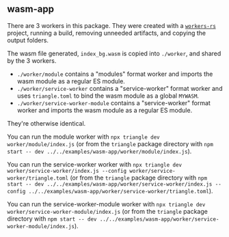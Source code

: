 ## wasm-app

There are 3 workers in this package. They were created with a [`workers-rs`](https://github.com/cloudflare/workers-rs) project, running a build, removing unneeded artifacts, and copying the output folders.

The wasm file generated, `index_bg.wasm` is copied into `./worker`, and shared by the 3 workers.

- `./worker/module` contains a "modules" format worker and imports the wasm module as a regular ES module.
- `./worker/service-worker` contains a "service-worker" format worker and uses `triangle.toml` to bind the wasm module as a global `MYWASM`.
- `./worker/service-worker-module` contains a "service-worker" format worker and imports the wasm module as a regular ES module.

They're otherwise identical.

You can run the module worker with `npx triangle dev worker/module/index.js` (or from the `triangle` package directory with `npm start -- dev ../../examples/wasm-app/worker/module/index.js`).

You can run the service-worker worker with `npx triangle dev worker/service-worker/index.js --config worker/service-worker/triangle.toml` (or from the `triangle` package directory with `npm start -- dev ../../examples/wasm-app/worker/service-worker/index.js --config ../../examples/wasm-app/worker/service-worker/triangle.toml`).

You can run the service-worker-module worker with `npx triangle dev worker/service-worker-module/index.js` (or from the `triangle` package directory with `npm start -- dev ../../examples/wasm-app/worker/service-worker-module/index.js`).
